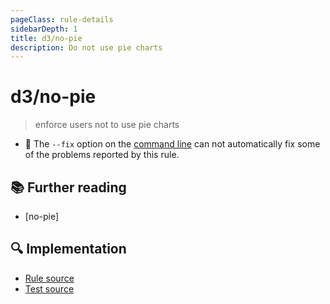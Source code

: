 ```yaml
---
pageClass: rule-details
sidebarDepth: 1
title: d3/no-pie
description: Do not use pie charts
---
```

# d3/no-pie
> enforce users not to use pie charts

- :wrench: The `--fix` option on the [command line](https://eslint.org/docs/user-guide/command-line-interface#fixing-problems) can not automatically fix some of the problems reported by this rule.


## :books: Further reading

- [no-pie]

[The issue with pie chart]: https://www.data-to-viz.com/caveat/pie.html
[Pie charts are bad]: https://www.stevefenton.co.uk/2009/04/pie-charts-are-bad/ 
[Pie charts are the worst]: https://www.stevefenton.co.uk/2009/04/pie-charts-are-bad/ 

## :mag: Implementation

- [Rule source](https://github.com/youssefsharief/d3-data-vis-eslint-plugin/blob/master/rules/no-pie.js)
- [Test source](https://github.com/youssefsharief/d3-data-vis-eslint-plugin/blob/master/tests/no-pie.js)
